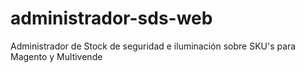 # administrador-sds-web
Administrador de Stock de seguridad e iluminación sobre SKU's para Magento y Multivende
